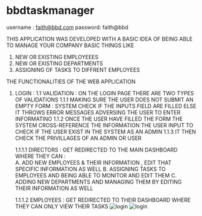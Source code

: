 # bbdtaskmanager

username : faith@bbd.com
password: faith@bbd

THIS APPLICATION WAS DEVELOPED WITH A BASIC IDEA OF BEING ABLE TO MANAGE YOUR COMPANY BASIC THINGS LIKE 


1. NEW OR EXISTING EMPLOYEEES
2. NEW OR EXISTING DEPARTMENTS
3. ASSIGNING OF TASKS TO DIFFRENT EMPLOYEES


THE FUNCTIONALITIES OF THE WEB APPLICATION

1. LOGIN : 
 1.1 VALIDATION : ON THE LOGIN PAGE THERE ARE TWO TYPES OF VALIDATIONS
  1.1.1 MAKING SURE THE USER DOES NOT SUBMIT AN EMPTY FORM : SYSTEM CHECK IF THE INPUTS FIELD ARE FILLED ELSE IT THROWS ERROR MESSAGES ADVERSING THE USER TO ENTER INFORMATINO
  1.1.2 ONCE THE USER HAVE FILLED THE FORM THE SYSTEM CROSS-REFERENCE THE INFORMATION THE USER INPUT TO CHECK IF THE USER EXIST IN THE SYSTEM AS AN ADMIN
  1.1.3 IT THEN CHECK THE PRIVILLAGES OF AN ADMIN OR USER
    
    
    1.1.1.1 DIRECTORS : GET REDIRECTED TO THE MAIN DASHBOARD WHERE THEY CAN :  
        A. ADD NEW EMPLOYEES & THEIR INFORMATION , EDIT THAT SPECIFIC INFORMATION AS WELL
        B. ASSIGNING TASKS TO EMPLOYEES AND BEING ABLE TO MONITOR AND EDIT THEM
        C. ADDING NEW DEPARTMENTS AND MANAGING THEM BY EDITING THEIR INFORMATION AS WELL
        
   1.1.1.2 EMPLOYEES : GET REDIRECTED TO THEIR DASHBOARD WHERE THEY CAN ONLY VIEW THEIR TASKS
![login](https://user-images.githubusercontent.com/67489226/189561598-8c1b9fb8-4569-4b6c-bd7e-ee59dbf55a1a.JPG)
![login](https://user-images.githubusercontent.com/67489226/189561613-f40ce431-6af5-4772-9512-b4149119c372.JPG)

